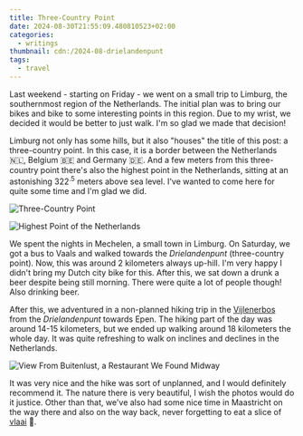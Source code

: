```yaml
---
title: Three-Country Point
date: 2024-08-30T21:55:09.480810523+02:00
categories:
  - writings
thumbnail: cdn:/2024-08-drielandenpunt
tags:
  - travel
---
```


Last weekend - starting on Friday - we went on a small trip to Limburg, the southernmost region of the Netherlands. The initial plan was to bring our bikes and bike to some interesting points in this region. Due to my wrist, we decided it would be better to just walk. I'm so glad we made that decision!

<!--more-->

Limburg not only has some hills, but it also "houses" the title of this post: a three-country point. In this case, it is a border between the Netherlands 🇳🇱, Belgium 🇧🇪 and Germany 🇩🇪. And a few meters from this three-country point there's also the highest point in the Netherlands, sitting at an astonishing 322<sup>.5</sup> meters above sea level. I've wanted to come here for quite some time and I'm glad we did.

<div class="fg">
  
![Three-Country Point](cdn:/2024-08-drielandenpunt "Three-country point")

![Highest Point of the Netherlands](cdn:/2024-08-hoogste-punt-nederland "Highest point of the Netherlands")

</div>

We spent the nights in Mechelen, a small town in Limburg. On Saturday, we got a bus to Vaals and walked towards the *Drielandenpunt* (three-country point). Now, this was around 2 kilometers always up-hill. I'm very happy I didn't bring my Dutch city bike for this. After this, we sat down a drunk a beer despite being still morning. There were quite a lot of people though! Also drinking beer.

After this, we adventured in a non-planned hiking trip in the [Vijlenerbos](https://nl.wikipedia.org/wiki/Vijlenerbos) from the *Drielandenpunt* towards Epen. The hiking part of the day was around 14-15 kilometers, but we ended up walking around 18 kilometers the whole day. It was quite refreshing to walk on inclines and declines in the Netherlands.

![View From Buitenlust, a Restaurant We Found Midway](cdn:/2024-08-uitzicht-buitenlust "Restaurant Buitenlust View")

It was very nice and the hike was sort of unplanned, and I would definitely recommend it. The nature there is very beautiful, I wish the photos would do it justice. Other than that, we've also had some nice time in Maastricht on the way there and also on the way back, never forgetting to eat a slice of [vlaai](https://nl.wikipedia.org/wiki/Limburgse_vlaai) 🥧.
